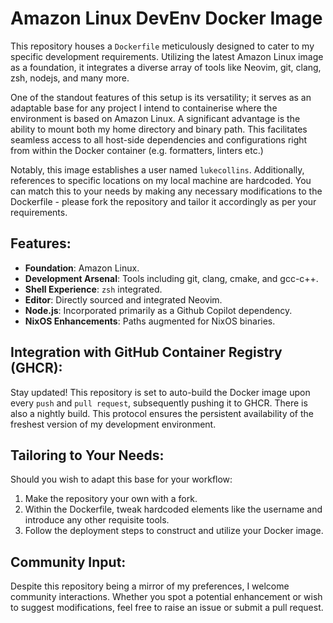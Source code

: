 # Amazon Linux DevEnv Docker Image

This repository houses a `Dockerfile` meticulously designed to cater to my specific development requirements. Utilizing the latest Amazon Linux image as a foundation, it integrates a diverse array of tools like Neovim, git, clang, zsh, nodejs, and many more.

One of the standout features of this setup is its versatility; it serves as an adaptable base for any project I intend to containerise where the environment is based on Amazon Linux. A significant advantage is the ability to mount both my home directory and binary path. This facilitates seamless access to all host-side dependencies and configurations right from within the Docker container (e.g. formatters, linters etc.)

Notably, this image establishes a user named `lukecollins`. Additionally, references to specific locations on my local machine are hardcoded. You can match this to your needs by making any necessary modifications to the Dockerfile - please fork the repository and tailor it accordingly as per your requirements.

## Features:

- **Foundation**: Amazon Linux.
- **Development Arsenal**: Tools including git, clang, cmake, and gcc-c++.
- **Shell Experience**: `zsh` integrated.
- **Editor**: Directly sourced and integrated Neovim.
- **Node.js**: Incorporated primarily as a Github Copilot dependency.
- **NixOS Enhancements**: Paths augmented for NixOS binaries.

## Integration with GitHub Container Registry (GHCR):

Stay updated! This repository is set to auto-build the Docker image upon every `push` and `pull request`, subsequently pushing it to GHCR. There is also a nightly build. This protocol ensures the persistent availability of the freshest version of my development environment.

## Tailoring to Your Needs:

Should you wish to adapt this base for your workflow:

1. Make the repository your own with a fork.
2. Within the Dockerfile, tweak hardcoded elements like the username and introduce any other requisite tools.
3. Follow the deployment steps to construct and utilize your Docker image.

## Community Input:

Despite this repository being a mirror of my preferences, I welcome community interactions. Whether you spot a potential enhancement or wish to suggest modifications, feel free to raise an issue or submit a pull request.
